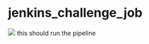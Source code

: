 # jenkins_challenge_job
<a href='http://ec2-3-213-217-38.compute-1.amazonaws.com/job/connect-jenkins-to-github/'><img src='http://ec2-3-213-217-38.compute-1.amazonaws.com/buildStatus/icon?job=connect-jenkins-to-github'></a>
this should run the pipeline
